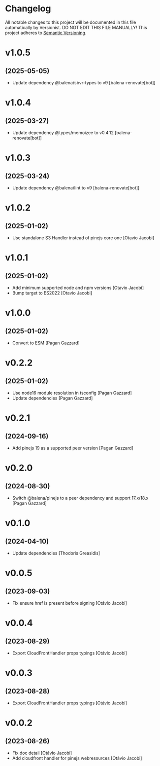 # Changelog

All notable changes to this project will be documented in this file
automatically by Versionist. DO NOT EDIT THIS FILE MANUALLY!
This project adheres to [Semantic Versioning](http://semver.org/).

# v1.0.5
## (2025-05-05)

* Update dependency @balena/sbvr-types to v9 [balena-renovate[bot]]

# v1.0.4
## (2025-03-27)

* Update dependency @types/memoizee to v0.4.12 [balena-renovate[bot]]

# v1.0.3
## (2025-03-24)

* Update dependency @balena/lint to v9 [balena-renovate[bot]]

# v1.0.2
## (2025-01-02)

* Use standalone S3 Handler instead of pinejs core one [Otavio Jacobi]

# v1.0.1
## (2025-01-02)

* Add minimum supported node and npm versions [Otavio Jacobi]
* Bump target to ES2022 [Otavio Jacobi]

# v1.0.0
## (2025-01-02)

* Convert to ESM [Pagan Gazzard]

# v0.2.2
## (2025-01-02)

* Use node16 module resolution in tsconfig [Pagan Gazzard]
* Update dependencies [Pagan Gazzard]

# v0.2.1
## (2024-09-16)

* Add pinejs 19 as a supported peer version [Pagan Gazzard]

# v0.2.0
## (2024-08-30)

* Switch @balena/pinejs to a peer dependency and support 17.x/18.x [Pagan Gazzard]

# v0.1.0
## (2024-04-10)

* Update dependencies [Thodoris Greasidis]

# v0.0.5
## (2023-09-03)

* Fix ensure href is present before signing [Otávio Jacobi]

# v0.0.4
## (2023-08-29)

* Export CloudFrontHandler props typings [Otávio Jacobi]

# v0.0.3
## (2023-08-28)

* Export CloudFrontHandler props typings [Otávio Jacobi]

# v0.0.2
## (2023-08-26)

* Fix doc detail [Otávio Jacobi]
* Add cloudfront handler for pinejs webresources [Otávio Jacobi]
